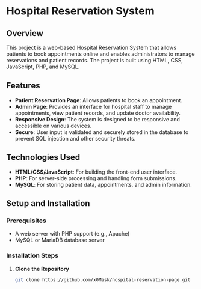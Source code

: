 # Hospital Reservation System

## Overview

This project is a web-based Hospital Reservation System that allows patients to book appointments online and enables administrators to manage reservations and patient records. The project is built using HTML, CSS, JavaScript, PHP, and MySQL.

## Features

- **Patient Reservation Page**: Allows patients to book an appointment.
- **Admin Page**: Provides an interface for hospital staff to manage appointments, view patient records, and update doctor availability.
- **Responsive Design**: The system is designed to be responsive and accessible on various devices.
- **Secure**: User input is validated and securely stored in the database to prevent SQL injection and other security threats.

## Technologies Used

- **HTML/CSS/JavaScript**: For building the front-end user interface.
- **PHP**: For server-side processing and handling form submissions.
- **MySQL**: For storing patient data, appointments, and admin information.
  
## Setup and Installation

### Prerequisites

- A web server with PHP support (e.g., Apache)
- MySQL or MariaDB database server

### Installation Steps

1. **Clone the Repository**

   ```bash
   git clone https://github.com/x0Mask/hospital-reservation-page.git

